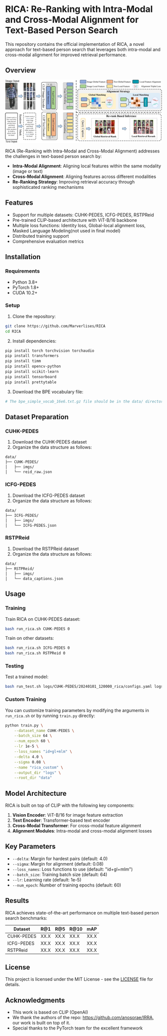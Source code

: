 # RICA: Re-Ranking with Intra-Modal and Cross-Modal Alignment for Text-Based Person Search

This repository contains the official implementation of RICA, a novel approach for text-based person search that leverages both intra-modal and cross-modal alignment for improved retrieval performance.

## Overview
![Framework](images/Framework.jpg)

RICA (Re-Ranking with Intra-Modal and Cross-Modal Alignment) addresses the challenges in text-based person search by:

- **Intra-Modal Alignment**: Aligning local features within the same modality (image or text)
- **Cross-Modal Alignment**: Aligning features across different modalities
- **Re-Ranking Strategy**: Improving retrieval accuracy through sophisticated ranking mechanisms

## Features

- Support for multiple datasets: CUHK-PEDES, ICFG-PEDES, RSTPReid
- Pre-trained CLIP-based architecture with ViT-B/16 backbone
- Multiple loss functions: Identity loss, Global-local alignment loss, Masked Language Modeling(not used in final model)
- Distributed training support
- Comprehensive evaluation metrics

## Installation

### Requirements

- Python 3.8+
- PyTorch 1.8+
- CUDA 10.2+

### Setup

1. Clone the repository:
```bash
git clone https://github.com/Marverlises/RICA
cd RICA
```

2. Install dependencies:
```bash
pip install torch torchvision torchaudio
pip install transformers
pip install timm
pip install opencv-python
pip install scikit-learn
pip install tensorboard
pip install prettytable
```

3. Download the BPE vocabulary file:
```bash
# The bpe_simple_vocab_16e6.txt.gz file should be in the data/ directory
```

## Dataset Preparation

### CUHK-PEDES
1. Download the CUHK-PEDES dataset
2. Organize the data structure as follows:
```
data/
├── CUHK-PEDES/
│   ├── imgs/
│   └── reid_raw.json
```

### ICFG-PEDES
1. Download the ICFG-PEDES dataset
2. Organize the data structure as follows:
```
data/
├── ICFG-PEDES/
│   ├── imgs/
│   └── ICFG-PEDES.json
```

### RSTPReid
1. Download the RSTPReid dataset
2. Organize the data structure as follows:
```
data/
├── RSTPReid/
│   ├── imgs/
│   └── data_captions.json
```


## Usage

### Training

Train RICA on CUHK-PEDES dataset:
```bash
bash run_rica.sh CUHK-PEDES 0
```

Train on other datasets:
```bash
bash run_rica.sh ICFG-PEDES 0
bash run_rica.sh RSTPReid 0
```

### Testing

Test a trained model:
```bash
bash run_test.sh logs/CUHK-PEDES/20240101_120000_rica/configs.yaml logs/CUHK-PEDES/20240101_120000_rica/ 0
```

### Custom Training

You can customize training parameters by modifying the arguments in `run_rica.sh` or by running `train.py` directly:

```bash
python train.py \
    --dataset_name CUHK-PEDES \
    --batch_size 64 \
    --num_epoch 60 \
    --lr 1e-5 \
    --loss_names "id+gl+mlm" \
    --delta 4.0 \
    --sigma 0.08 \
    --name "rica_custom" \
    --output_dir "logs" \
    --root_dir "data"
```

## Model Architecture

RICA is built on top of CLIP with the following key components:

1. **Vision Encoder**: ViT-B/16 for image feature extraction
2. **Text Encoder**: Transformer-based text encoder
3. **Cross-Modal Transformer**: For cross-modal feature alignment
4. **Alignment Modules**: Intra-modal and cross-modal alignment losses

## Key Parameters

- `--delta`: Margin for hardest pairs (default: 4.0)
- `--sigma`: Margin for alignment (default: 0.08)
- `--loss_names`: Loss functions to use (default: "id+gl+mlm")
- `--batch_size`: Training batch size (default: 64)
- `--lr`: Learning rate (default: 1e-5)
- `--num_epoch`: Number of training epochs (default: 60)

## Results

RICA achieves state-of-the-art performance on multiple text-based person search benchmarks:

| Dataset | R@1 | R@5 | R@10 | mAP |
|---------|-----|-----|------|-----|
| CUHK-PEDES | XX.X | XX.X | XX.X | XX.X |
| ICFG-PEDES | XX.X | XX.X | XX.X | XX.X |
| RSTPReid | XX.X | XX.X | XX.X | XX.X |


## License

This project is licensed under the MIT License - see the [LICENSE](LICENSE) file for details.

## Acknowledgments

- This work is based on CLIP (OpenAI)
- We thank the authors of the repo: https://github.com/anosorae/IRRA, our work is built on top of it.
- Special thanks to the PyTorch team for the excellent framework

